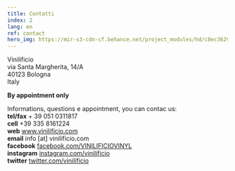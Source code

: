 ```yaml
---
title: Contatti
index: 2
lang: en
ref: contact
hero_img: https://mir-s3-cdn-cf.behance.net/project_modules/hd/c8ec3629713465.561b728ce84d1.jpg
---
```


Vinilificio<br>
via Santa Margherita, 14/A<br>
40123 Bologna<br>
Italy

__By appointment only__

Informations, questions e appointment, you can contac us:<br>
__tel/fax__ + 39 051 0311817<br>
__cell__ +39 335 8161224<br>
__web__ www.vinilificio.com<br>
__email__ info [at] vinilificio.com<br>
__facebook__ [facebook.com/VINILIFICIOVINYL](http://www.facebook.com/VINILIFICIOVINYL)<br>
__instagram__ [instagram.com/vinilificio](http://instagram.com/vinilificio)<br>
__twitter__ [twitter.com/vinilificio](http://www.twitter.com/vinilificio)
